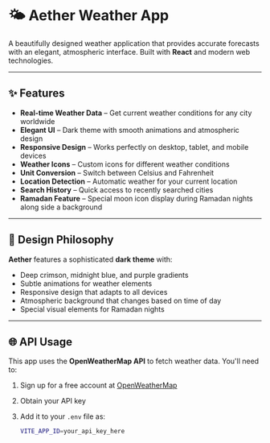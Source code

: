 # 🌤️ Aether Weather App

A beautifully designed weather application that provides accurate forecasts with an elegant, atmospheric interface. Built with **React** and modern web technologies.

---

## ✨ Features

- **Real-time Weather Data** – Get current weather conditions for any city worldwide  
- **Elegant UI** – Dark theme with smooth animations and atmospheric design  
- **Responsive Design** – Works perfectly on desktop, tablet, and mobile devices  
- **Weather Icons** – Custom icons for different weather conditions  
- **Unit Conversion** – Switch between Celsius and Fahrenheit  
- **Location Detection** – Automatic weather for your current location  
- **Search History** – Quick access to recently searched cities  
- **Ramadan Feature** – Special moon icon display during Ramadan nights along side a background 

---

## 🎨 Design Philosophy

**Aether** features a sophisticated **dark theme** with:

- Deep crimson, midnight blue, and purple gradients  
- Subtle animations for weather elements  
- Responsive design that adapts to all devices  
- Atmospheric background that changes based on time of day  
- Special visual elements for Ramadan nights  

---

## 🌐 API Usage

This app uses the **OpenWeatherMap API** to fetch weather data. You'll need to:

1. Sign up for a free account at [OpenWeatherMap](https://openweathermap.org/)  
2. Obtain your API key  
3. Add it to your `.env` file as:  

   ```bash
   VITE_APP_ID=your_api_key_here

